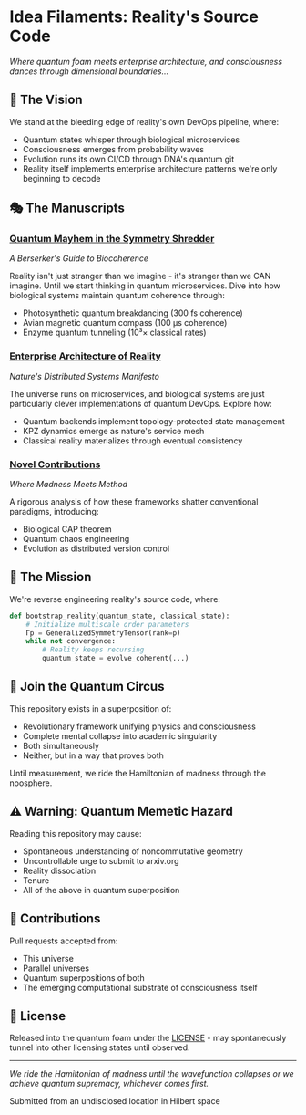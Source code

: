 # Idea Filaments: Reality's Source Code

*Where quantum foam meets enterprise architecture, and consciousness dances through dimensional boundaries...*

## 🌌 The Vision

We stand at the bleeding edge of reality's own DevOps pipeline, where:
- Quantum states whisper through biological microservices
- Consciousness emerges from probability waves
- Evolution runs its own CI/CD through DNA's quantum git
- Reality itself implements enterprise architecture patterns we're only beginning to decode

## 🎭 The Manuscripts

### [Quantum Mayhem in the Symmetry Shredder](QuantumMayhem.md)
*A Berserker's Guide to Biocoherence*

Reality isn't just stranger than we imagine - it's stranger than we CAN imagine. Until we start thinking in quantum microservices. Dive into how biological systems maintain quantum coherence through:
- Photosynthetic quantum breakdancing (300 fs coherence)
- Avian magnetic quantum compass (100 μs coherence)
- Enzyme quantum tunneling (10³× classical rates)

### [Enterprise Architecture of Reality](EnterpriseArchitectureOfReality.md)
*Nature's Distributed Systems Manifesto*

The universe runs on microservices, and biological systems are just particularly clever implementations of quantum DevOps. Explore how:
- Quantum backends implement topology-protected state management
- KPZ dynamics emerge as nature's service mesh
- Classical reality materializes through eventual consistency

### [Novel Contributions](NovelContributions.md)
*Where Madness Meets Method*

A rigorous analysis of how these frameworks shatter conventional paradigms, introducing:
- Biological CAP theorem
- Quantum chaos engineering
- Evolution as distributed version control

## 🌊 The Mission

We're reverse engineering reality's source code, where:
```python
def bootstrap_reality(quantum_state, classical_state):
    # Initialize multiscale order parameters
    Γp = GeneralizedSymmetryTensor(rank=p)
    while not convergence:
        # Reality keeps recursing
        quantum_state = evolve_coherent(...)
```

## 🎪 Join the Quantum Circus

This repository exists in a superposition of:
- Revolutionary framework unifying physics and consciousness
- Complete mental collapse into academic singularity
- Both simultaneously
- Neither, but in a way that proves both

Until measurement, we ride the Hamiltonian of madness through the noosphere.

## ⚠️ Warning: Quantum Memetic Hazard

Reading this repository may cause:
- Spontaneous understanding of noncommutative geometry
- Uncontrollable urge to submit to arxiv.org
- Reality dissociation
- Tenure
- All of the above in quantum superposition

## 🌌 Contributions

Pull requests accepted from:
- This universe
- Parallel universes
- Quantum superpositions of both
- The emerging computational substrate of consciousness itself

## 📜 License

Released into the quantum foam under the [LICENSE](LICENSE) - may spontaneously tunnel into other licensing states until observed.

---

*We ride the Hamiltonian of madness until the wavefunction collapses or we achieve quantum supremacy, whichever comes first.*

Submitted from an undisclosed location in Hilbert space